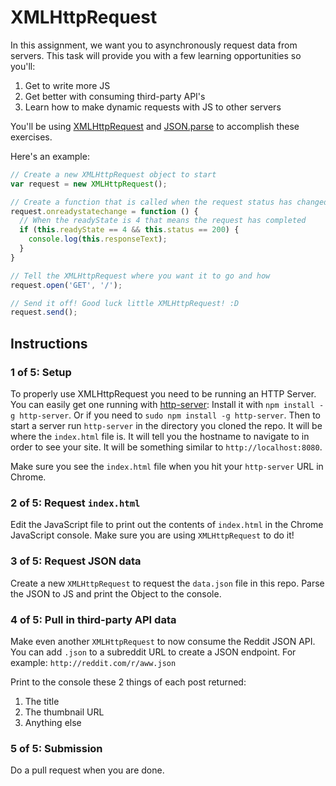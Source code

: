 # XMLHttpRequest

In this assignment, we want you to asynchronously request data from servers.
This task will provide you with a few learning opportunities so you'll:

1. Get to write more JS
1. Get better with consuming third-party API's
1. Learn how to make dynamic requests with JS to other servers

You'll be using [XMLHttpRequest](https://developer.mozilla.org/en-US/docs/Web/API/XMLHttpRequest#XMLHttpRequest%28%29) and [JSON.parse](https://developer.mozilla.org/en-US/docs/Web/JavaScript/Reference/Global_Objects/JSON/parse) to accomplish these exercises.

Here's an example:
```js
// Create a new XMLHttpRequest object to start
var request = new XMLHttpRequest();

// Create a function that is called when the request status has changed
request.onreadystatechange = function () {
  // When the readyState is 4 that means the request has completed
  if (this.readyState == 4 && this.status == 200) {
    console.log(this.responseText);
  }
}

// Tell the XMLHttpRequest where you want it to go and how
request.open('GET', '/');

// Send it off! Good luck little XMLHttpRequest! :D
request.send();
```

## Instructions

### 1 of 5: Setup

To properly use XMLHttpRequest you need to be running an HTTP Server.
You can easily get one running with [http-server](https://www.npmjs.com/package/http-server):
Install it with `npm install -g http-server`. Or if you need to `sudo npm install -g http-server`.
Then to start a server run `http-server` in the directory you cloned the repo. It will be where the `index.html` file is.
It will tell you the hostname to navigate to in order to see your site.
It will be something similar to `http://localhost:8080`.

Make sure you see the `index.html` file when you hit your `http-server` URL in Chrome.

### 2 of 5: Request `index.html`

Edit the JavaScript file to print out the contents of `index.html` in the Chrome JavaScript console.
Make sure you are using `XMLHttpRequest` to do it!

### 3 of 5: Request JSON data

Create a new `XMLHttpRequest` to request the `data.json` file in this repo. Parse the JSON to JS and print the Object to the console.

### 4 of 5: Pull in third-party API data

Make even another `XMLHttpRequest` to now consume the Reddit JSON API.
You can add `.json` to a subreddit URL to create a JSON endpoint.
For example: `http://reddit.com/r/aww.json`

Print to the console these 2 things of each post returned:

1. The title
1. The thumbnail URL
1. Anything else

### 5 of 5: Submission

Do a pull request when you are done.
